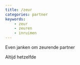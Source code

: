 ```yaml
---
title: /zeur
categories: partner
keywords:
    - zeur
    - zeuren
    - inruimen
---
```


Even janken om zeurende partner

Altijd hetzelfde